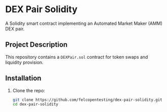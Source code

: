 # DEX Pair Solidity

A Solidity smart contract implementing an Automated Market Maker (AMM) DEX pair.

## Project Description
This repository contains a `DEXPair.sol` contract for token swaps and liquidity provision.

## Installation
1. Clone the repo:
   ```bash
   git clone https://github.com/felcopentesting/dex-pair-solidity.git
   cd dex-pair-solidity
